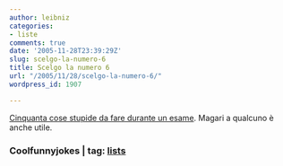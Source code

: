 ```yaml
---
author: leibniz
categories:
- liste
comments: true
date: '2005-11-28T23:39:29Z'
slug: scelgo-la-numero-6
title: Scelgo la numero 6
url: "/2005/11/28/scelgo-la-numero-6/"
wordpress_id: 1907

---
```

[Cinquanta cose stupide da fare durante un esame](http://www.coolfunnyjokes.com/Funny-Jokes/Misc-Jokes/50-Fun-Things-To-Do-During-An-Exam.html). Magari a qualcuno è anche utile.

### Coolfunnyjokes | tag: [lists](http://www.technorati.com/tags/lists)
